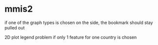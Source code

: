 # mmis2

if one of the graph types is chosen on the side, the bookmark should stay pulled out

2D plot legend problem if only 1 feature for one country is chosen

 
